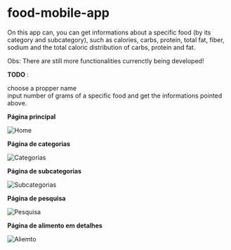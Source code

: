 # food-mobile-app

On this app can, you can get informations about a specific food (by its category and subcategory), such as calories, carbs, protein, total fat, fiber, sodium and the total 
caloric distribution of carbs, protein and fat.

Obs: There are still more functionalities currenctly being developed!

**TODO** : 

choose a propper name \
input number of grams of a specific food and get the informations pointed above.

**Página principal**

![Home](https://i.imgur.com/aBItsCTl.png)

**Página de categorias**

![Categorias](https://i.imgur.com/Pj1B7Arl.png)

**Página de subcategorias**

![Subcategorias](https://i.imgur.com/5pr7sFbl.png)

**Página de pesquisa**

![Pesquisa](https://i.imgur.com/KW6DZXal.png)

**Página de alimento em detalhes**

![Aliemto](https://i.imgur.com/P0HWd7gl.png)


